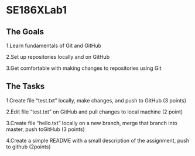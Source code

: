 # SE186XLab1
## The Goals

1.Learn fundamentals of Git and GitHub

2.Set up repositories locally and on GitHub

3.Get comfortable with making changes to repositories using Git

## The Tasks

1.Create file “test.txt” locally, make changes, and push to GitHub (3 points)

2.Edit file “test.txt” on GitHub and pull changes to local machine (2 point)

3.Create file “hello.txt” locally on a new branch, merge that branch into master, push toGitHub (3 points)

4.Create a simple README with a small description of the assignment, push to github (2points)

